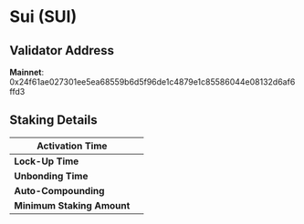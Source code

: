 # Sui (SUI)

## **Validator Address**

**Mainnet**: 0x24f61ae027301ee5ea68559b6d5f96de1c4879e1c85586044e08132d6af6ffd3

## Staking Details

| **Activation Time**        |   |
| -------------------------- | - |
| **Lock-Up Time**           |   |
| **Unbonding Time**         |   |
| **Auto-Compounding**       |   |
| **Minimum Staking Amount** |   |

